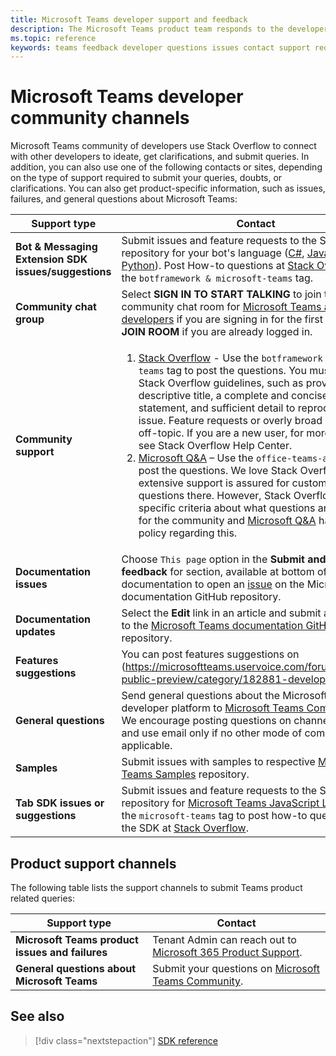 ```yaml
---
title: Microsoft Teams developer support and feedback
description: The Microsoft Teams product team responds to the developer community across various feedback and support channels.
ms.topic: reference
keywords: teams feedback developer questions issues contact support request bugs contributions community discussions
---
```


# Microsoft Teams developer community channels

Microsoft Teams community of developers use Stack Overflow to connect with other developers to ideate, get clarifications, and submit queries. In addition, you can also use one of the following contacts or sites, depending on the type of support required to submit your queries, doubts, or clarifications. You can also get product-specific information, such as issues, failures, and general questions about Microsoft Teams:

|            **Support type**            |               **Contact**                                                                                  |
|-----------------------------------------------------|---------------------------------------------------------------------------------------------------------------------------------------------------------------------------------------------------------------------------------------------------------------------------------------------------------------------------------------------------------------------------------------------------------------------------------------------------------------------------------------------------|
|         **Bot & Messaging Extension SDK issues/suggestions**         | Submit issues and feature requests to the SDK repository for your bot's language ([C#](https://github.com/Microsoft/botbuilder-dotnet/), [Javascript](https://github.com/Microsoft/botbuilder-js), or [Python](https://github.com/Microsoft/botbuilder-python)). Post How-to questions at [Stack Overflow](https://stackoverflow.com/questions/tagged/botframework%20microsoft-teams) using the `botframework & microsoft-teams` tag.   |                                                                                                                              
|         **Community chat group**         |  Select **SIGN IN TO START TALKING** to join the informal community chat room for [Microsoft Teams app developers](https://gitter.im/OfficeDev/MicrosoftTeamsAppDev) if you are signing in for the first time. Select **JOIN ROOM** if you are already logged in.      |                                                                                                                                    
|            **Community support**             |     <ol><li> [Stack Overflow](https://stackoverflow.com/questions/tagged/microsoft-teams) - Use the `botframework & microsoft-teams` tag to post the questions. You must follow the Stack Overflow guidelines, such as provide a descriptive title, a complete and concise problem statement, and sufficient detail to reproduce your issue. Feature requests or overly broad questions are off-topic. If you are a new user, for more information, see Stack Overflow Help Center. </li>                                                                                                                                                                       <li>  [Microsoft Q&A](/answers/topics/office-teams-app-dev.html) – Use the `office-teams-app-dev` tag to post the questions. We love Stack Overflow and our extensive support is assured for customers who ask questions there. However, Stack Overflow has specific criteria about what questions are appropriate for the community and [Microsoft Q&A](/answers/topics/office-teams-app-dev.html) has an open policy regarding this.  </li> </ol>                                                                                            |
|  **Documentation issues**  |        Choose `This page` option in the **Submit and view feedback** for section, available at bottom of respective documentation to open an [issue](https://github.com/MicrosoftDocs/msteams-docs/issues) on the Microsoft Teams documentation GitHub repository.                                                                                                                                                                                            |
|  **Documentation updates**           |     Select the **Edit** link in an article and submit a pull request to the [Microsoft Teams documentation GitHub](https://github.com/MicrosoftDocs/msteams-docs) repository.                                                                                                                                                           |
|       **Features suggestions**       |                                                                                                                                                                      You can post features suggestions on (https://microsoftteams.uservoice.com/forums/555103-public-preview/category/182881-developer-platform.                                                                                                                                                                      |
|       **General questions**         |Send general questions about the Microsoft Teams developer platform to [Microsoft Teams Community Help](mailto:microsoftteamsdev@microsoft.com). We encourage posting questions on channels mentioned and use email only if no other mode of communication is applicable.                                                                                                                                                                      |
|        **Samples**         | Submit issues with samples to respective [Microsoft Teams Samples](/microsoftteams/platform/tutorials/code-samples) repository.|
|           **Tab SDK issues or suggestions**          |         Submit issues and feature requests to the SDK repository for [Microsoft Teams JavaScript Library](https://github.com/OfficeDev/microsoft-teams-library-js/issues). Use the `microsoft-teams` tag to post how-to questions about the SDK at [Stack Overflow](https://stackoverflow.com/questions/tagged/microsoft-teams).                                                                                                                                                                            |

## Product support channels
The following table lists the support channels to submit Teams product related queries:

|            **Support type**            |               **Contact**                                                                                  |
|-----------------------------------------------------|---------------------------------------------------------------------------------------------------------------------------------------------------------------------------------------------------------------------------------------------------------------------------------------------------------------------------------------------------------------------------------------------------------------------------------------------------------------------------------------------------|
|         **Microsoft Teams product issues and failures**          | Tenant Admin can reach out to [Microsoft 365 Product Support](/microsoft-365/admin/contact-support-for-business-products).                                                            |
|        **General questions about Microsoft Teams**        |  Submit your questions on [Microsoft Teams Community](https://answers.microsoft.com/en-us/msteams/forum).               |                                                           

## See also

> [!div class="nextstepaction"]
> [SDK reference](https://docs.microsoft.com/javascript/api/overview/msteams-client?view=msteams-client-js-latest&preserve-view=true)
